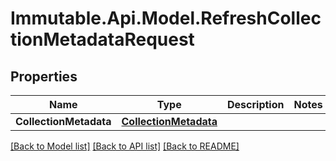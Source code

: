 # Immutable.Api.Model.RefreshCollectionMetadataRequest

## Properties

Name | Type | Description | Notes
------------ | ------------- | ------------- | -------------
**CollectionMetadata** | [**CollectionMetadata**](CollectionMetadata.md) |  | 

[[Back to Model list]](../README.md#documentation-for-models) [[Back to API list]](../README.md#documentation-for-api-endpoints) [[Back to README]](../README.md)

